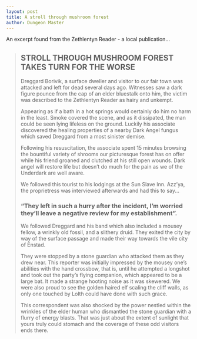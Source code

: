 ```yaml
---
layout: post
title: A stroll through mushroom forest
author: Dungeon Master
---
```


An excerpt found from the Zethlentyn Reader - a local publication...

> ## STROLL THROUGH MUSHROOM FOREST TAKES TURN FOR THE WORSE
>
> Dreggard Borivik, a surface dweller and visitor to our fair town was attacked and left for dead several days ago. Witnesses saw a dark figure pounce from the cap of an elder bluestalk onto him, the victim was described to the Zethlentyn Reader as hairy and unkempt.
>
> Appearing as if a bath in a hot springs would certainly do him no harm in the least. Smoke covered the scene, and as it dissipated, the man could be seen lying lifeless on the ground. Luckily his associate discovered the healing properties of a nearby Dark Angel fungus which saved Dreggard from a most sinister demise.
>
> Following his resuscitation, the associate spent 15 minutes browsing the bountiful variety of shrooms our picturesque forest has on offer while his friend groaned and clutched at his still open wounds. Dark angel will restore life but doesn’t do much for the pain as we of the Underdark are well aware.
>
> We followed this tourist to his lodgings at the Sun Slave Inn. Azz’ya, the proprietress was interviewed afterwards and had this to say...
>
> ### “They left in such a hurry after the incident, I’m worried they’ll leave a negative review for my establishment”.
>
> We followed Dreggard and his band which also included a mousey fellow, a wrinkly old fossil, and a slithery druid. They exited the city by way of the surface passage and made their way towards the vile city of Enstad.
>
> They were stopped by a stone guardian who attacked them as they drew near. This reporter was initially impressed by the mousey one’s abilities with the hand crossbow, that is, until he attempted a longshot and took out the party’s flying companion, which appeared to be a large bat. It made a strange hooting noise as it was skewered. We were also proud to see the golden haired elf scaling the cliff walls, as only one touched by Lolth could have done with such grace.
>
> This correspondent was also shocked by the power nestled within the wrinkles of the elder human who dismantled the stone guardian with a flurry of energy blasts. That was just about the extent of sunlight that yours truly could stomach and the coverage of these odd visitors ends there.

